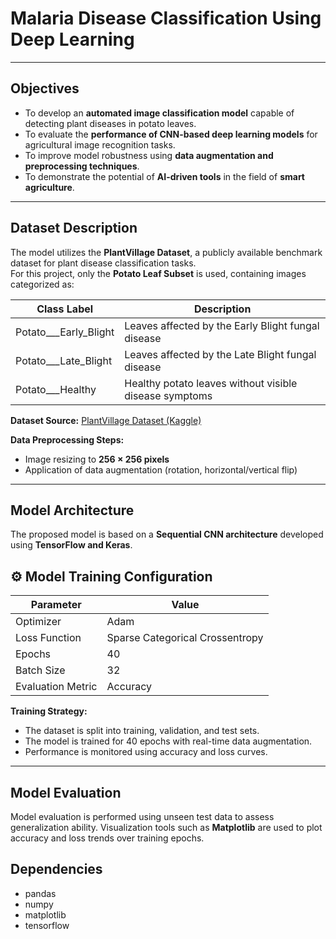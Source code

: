 # Malaria Disease Classification Using Deep Learning
---

## Objectives

- To develop an **automated image classification model** capable of detecting plant diseases in potato leaves.  
- To evaluate the **performance of CNN-based deep learning models** for agricultural image recognition tasks.  
- To improve model robustness using **data augmentation and preprocessing techniques**.  
- To demonstrate the potential of **AI-driven tools** in the field of **smart agriculture**.

---

## Dataset Description

The model utilizes the **PlantVillage Dataset**, a publicly available benchmark dataset for plant disease classification tasks.  
For this project, only the **Potato Leaf Subset** is used, containing images categorized as:

| Class Label | Description |
|--------------|-------------|
| Potato___Early_Blight | Leaves affected by the Early Blight fungal disease |
| Potato___Late_Blight | Leaves affected by the Late Blight fungal disease |
| Potato___Healthy | Healthy potato leaves without visible disease symptoms |

**Dataset Source:** [PlantVillage Dataset (Kaggle)](https://www.kaggle.com/datasets/arjuntejaswi/plant-village)

**Data Preprocessing Steps:**
- Image resizing to **256 × 256 pixels**
- Application of data augmentation (rotation, horizontal/vertical flip)

---

## Model Architecture

The proposed model is based on a **Sequential CNN architecture** developed using **TensorFlow and Keras**. 

## ⚙️ Model Training Configuration

| Parameter | Value |
|------------|--------|
| Optimizer | Adam |
| Loss Function | Sparse Categorical Crossentropy |
| Epochs | 40 |
| Batch Size | 32 |
| Evaluation Metric | Accuracy |

**Training Strategy:**
- The dataset is split into training, validation, and test sets.  
- The model is trained for 40 epochs with real-time data augmentation.  
- Performance is monitored using accuracy and loss curves.

---

## Model Evaluation

Model evaluation is performed using unseen test data to assess generalization ability.
Visualization tools such as **Matplotlib** are used to plot accuracy and loss trends over training epochs.

## Dependencies
- pandas
- numpy
- matplotlib
- tensorflow
